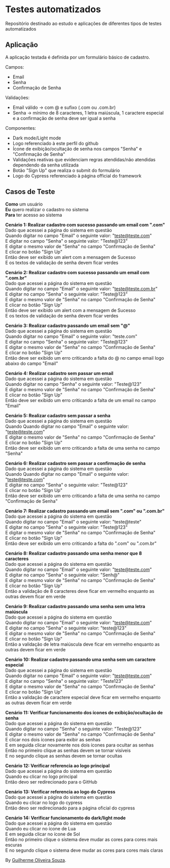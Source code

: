 # Testes automatizados

Repositório destinado ao estudo e aplicações de diferentes tipos de testes automatizados

## Aplicação

A aplicação testada é definida por um formulário básico de cadastro.

Campos: 
- Email 
- Senha
- Confirmação de Senha

Validações: 
- Email válido -> com @ e sufixo (.com ou .com.br)
- Senha -> mínimo de 8 caracteres, 1 letra maiúscula, 1 caractere especial e a confirmação de senha deve ser igual a senha

Componentes:
- Dark mode/Light mode
- Logo referenciado à este perfil do github
- Ícone de exibição/ocultação de senha nos campos "Senha" e "Confirmação de Senha"
- Validações reativas que evidenciam regras atendidas/não atendidas dependendo da senha utilizada
- Botão "Sign Up" que realiza o submit do formulário
- Logo do Cypress referenciado à página official do framework

## Casos de Teste

**Como** um usuário<br>
**Eu** quero realizar o cadastro no sistema<br>
**Para** ter acesso ao sistema<br>

**Cenário 1: Realizar cadastro com sucesso passando um email com ".com"**<br>
Dado que acessei a página do sistema em questão<br>
Quando digitar no campo "Email" o seguinte valor: "teste@teste.com"<br>
E digitar no campo "Senha" o seguinte valor: "Teste@123"<br>
E digitar o mesmo valor de "Senha" no campo "Confirmação de Senha"<br>
E clicar no botão "Sign Up"<br>
Então deve ser exibido um alert com a mensagem de Sucesso<br>
E os textos de validação de senha devem ficar verdes<br>

**Cenário 2: Realizar cadastro com sucesso passando um email com ".com.br"**<br>
Dado que acessei a página do sistema em questão<br>
Quando digitar no campo "Email" o seguinte valor: "teste@teste.com.br"<br>
E digitar no campo "Senha" o seguinte valor: "Teste@123"<br>
E digitar o mesmo valor de "Senha" no campo "Confirmação de Senha"<br>
E clicar no botão "Sign Up"<br>
Então deve ser exibido um alert com a mensagem de Sucesso<br>
E os textos de validação de senha devem ficar verdes<br>

**Cenário 3: Realizar cadastro passando um email sem "@"**<br>
Dado que acessei a página do sistema em questão<br>
Quando digitar no campo "Email" o seguinte valor: "teste.com"<br>
E digitar no campo "Senha" o seguinte valor: "Teste@123"<br>
E digitar o mesmo valor de "Senha" no campo "Confirmação de Senha"<br>
E clicar no botão "Sign Up"<br>
Então deve ser exibido um erro criticando a falta do @ no campo email logo abaixo do campo "Email"<br>

**Cenário 4: Realizar cadastro sem passar um email**<br>
Dado que acessei a página do sistema em questão<br>
Quando digitar no campo "Senha" o seguinte valor: "Teste@123"<br>
E digitar o mesmo valor de "Senha" no campo "Confirmação de Senha"<br>
E clicar no botão "Sign Up"<br>
Então deve ser exibido um erro criticando a falta de um email no campo "Email"<br>

**Cenário 5: Realizar cadastro sem passar a senha**<br>
Dado que acessei a página do sistema em questão<br>
Quando Quando digitar no campo "Email" o seguinte valor: "teste@teste.com"<br>
E digitar o mesmo valor de "Senha" no campo "Confirmação de Senha"<br>
E clicar no botão "Sign Up"<br>
Então deve ser exibido um erro criticando a falta de uma senha no campo "Senha"<br>

**Cenário 6: Realizar cadastro sem passar a confirmação de senha**<br>
Dado que acessei a página do sistema em questão<br>
Quando Quando digitar no campo "Email" o seguinte valor: "teste@teste.com"<br>
E digitar no campo "Senha" o seguinte valor: "Teste@123"<br>
E clicar no botão "Sign Up"<br>
Então deve ser exibido um erro criticando a falta de uma senha no campo "Confirmação de Senha"<br>

**Cenário 7: Realizar cadastro passando um email sem ".com" ou ".com.br"**<br>
Dado que acessei a página do sistema em questão<br>
Quando digitar no campo "Email" o seguinte valor: "teste@teste"<br>
E digitar no campo "Senha" o seguinte valor: "Teste@123"<br>
E digitar o mesmo valor de "Senha" no campo "Confirmação de Senha"<br>
E clicar no botão "Sign Up"<br>
Então deve ser exibido um erro criticando a falta do ".com" ou ".com.br"<br>

**Cenário 8: Realizar cadastro passando uma senha menor que 8 caracteres**<br>
Dado que acessei a página do sistema em questão<br>
Quando digitar no campo "Email" o seguinte valor: "teste@teste.com"<br>
E digitar no campo "Senha" o seguinte valor: "Senh@"<br>
E digitar o mesmo valor de "Senha" no campo "Confirmação de Senha"<br>
E clicar no botão "Sign Up"<br>
Então a validação de 8 caracteres deve ficar em vermelho enquanto as outras devem ficar em verde<br>

**Cenário 9: Realizar cadastro passando uma senha sem uma letra maiúscula**<br>
Dado que acessei a página do sistema em questão<br>
Quando digitar no campo "Email" o seguinte valor: "teste@teste.com"<br>
E digitar no campo "Senha" o seguinte valor: "teste@123"<br>
E digitar o mesmo valor de "Senha" no campo "Confirmação de Senha"<br>
E clicar no botão "Sign Up"<br>
Então a validação de letra maiúscula deve ficar em vermelho enquanto as outras devem ficar em verde<br>

**Cenário 10: Realizar cadastro passando uma senha sem um caractere especial**<br>
Dado que acessei a página do sistema em questão<br>
Quando digitar no campo "Email" o seguinte valor: "teste@teste.com"<br>
E digitar no campo "Senha" o seguinte valor: "Teste123"<br>
E digitar o mesmo valor de "Senha" no campo "Confirmação de Senha"<br>
E clicar no botão "Sign Up"<br>
Então a validação de caractere especial deve ficar em vermelho enquanto as outras devem ficar em verde<br>

**Cenário 11: Verificar funcionamento dos ícones de exibição/ocultação de senha**<br>
Dado que acessei a página do sistema em questão<br>
Quando digitar no campo "Senha" o seguinte valor: "Teste@123"<br>
E digitar o mesmo valor de "Senha" no campo "Confirmação de Senha"<br>
E clicar nos dois ícones para exibir as senhas<br>
E em seguida clicar novamente nos dois ícones para ocultar as senhas<br>
Então no primeiro clique as senhas devem se tornar visíveis<br>
E no segundo clique as senhas devem se tornar ocultas<br>

**Cenário 12: Verificar referencia ao logo principal**<br>
Dado que acessei a página do sistema em questão<br>
Quando eu clicar no logo principal<br>
Então devo ser redirecionado para o GitHub<br>

**Cenário 13: Verificar referencia ao logo do Cypress**<br>
Dado que acessei a página do sistema em questão<br>
Quando eu clicar no logo do cypress<br>
Então devo ser redirecionado para a página oficial do cypress<br>

**Cenário 14: Verificar funcionamento do dark/light mode**<br>
Dado que acessei a página do sistema em questão<br>
Quando eu clicar no ícone de Lua<br>
E em seguida clicar no ícone de Sol<br>
Então no primeiro clique o sistema deve mudar as cores para cores mais escuras<br>
E no segundo clique o sistema deve mudar as cores para cores mais claras<br>


By [Guilherme Oliveira Souza](https://github.com/KrevyyG).
